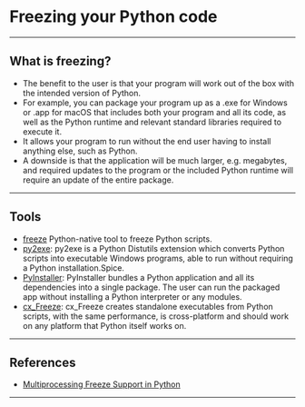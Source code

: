 # Freezing your Python code
***

## What is freezing?
- The benefit to the user is that your program will work out of the box with the intended version of Python. 
- For example, you can package your program up as a .exe for Windows or .app for macOS that includes both your program and all its code, as well as the Python runtime and relevant standard libraries required to execute it.
- It allows your program to run without the end user having to install anything else, such as Python.
- A downside is that the application will be much larger, e.g. megabytes, and required updates to the program or the included Python runtime will require an update of the entire package.
***

## Tools
- [freeze](https://wiki.python.org/moin/Freeze) Python-native tool to freeze Python scripts.
- [py2exe](https://www.py2exe.org/): py2exe is a Python Distutils extension which converts Python scripts into executable Windows programs, able to run without requiring a Python installation.Spice.
- [PyInstaller](https://pyinstaller.org/en/stable/): PyInstaller bundles a Python application and all its dependencies into a single package. The user can run the packaged app without installing a Python interpreter or any modules.
- [cx_Freeze](https://cx-freeze.readthedocs.io/en/stable/): cx_Freeze creates standalone executables from Python scripts, with the same performance, is cross-platform and should work on any platform that Python itself works on.
***


## References
- [Multiprocessing Freeze Support in Python](https://superfastpython.com/multiprocessing-freeze-support-in-python/#What_is_Freezing_Code)
***
